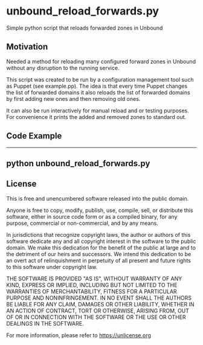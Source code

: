 # unbound_reload_forwards.py
Simple python script that reloads forwarded zones in Unbound

## Motivation

Needed a method for reloading many configured forward zones in Unbound without
any disruption to the running service.

This script was created to be run by a configuration management tool such as 
Puppet (see example.pp). The idea is that every time Puppet changes the list of 
forwarded domains it also reloads the list of forwarded domains by first adding 
new ones and then removing old ones.

It can also be run interactively for manual reload and or testing purposes. For 
convenience it prints the added and removed zones to standard out.

## Code Example
---
python unbound_reload_forwards.py
---

## License

This is free and unencumbered software released into the public domain.

Anyone is free to copy, modify, publish, use, compile, sell, or
distribute this software, either in source code form or as a compiled
binary, for any purpose, commercial or non-commercial, and by any
means.

In jurisdictions that recognize copyright laws, the author or authors
of this software dedicate any and all copyright interest in the
software to the public domain. We make this dedication for the benefit
of the public at large and to the detriment of our heirs and
successors. We intend this dedication to be an overt act of
relinquishment in perpetuity of all present and future rights to this
software under copyright law.

THE SOFTWARE IS PROVIDED "AS IS", WITHOUT WARRANTY OF ANY KIND,
EXPRESS OR IMPLIED, INCLUDING BUT NOT LIMITED TO THE WARRANTIES OF
MERCHANTABILITY, FITNESS FOR A PARTICULAR PURPOSE AND NONINFRINGEMENT.
IN NO EVENT SHALL THE AUTHORS BE LIABLE FOR ANY CLAIM, DAMAGES OR
OTHER LIABILITY, WHETHER IN AN ACTION OF CONTRACT, TORT OR OTHERWISE,
ARISING FROM, OUT OF OR IN CONNECTION WITH THE SOFTWARE OR THE USE OR
OTHER DEALINGS IN THE SOFTWARE.

For more information, please refer to <https://unlicense.org>
